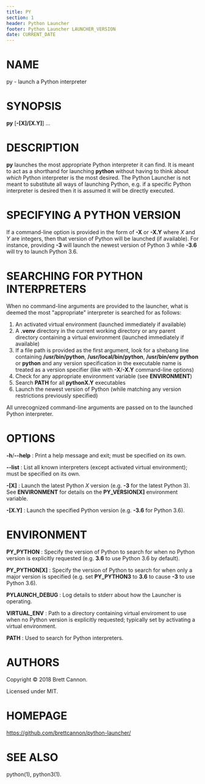 ```yaml
---
title: PY
section: 1
header: Python Launcher
footer: Python Launcher LAUNCHER_VERSION
date: CURRENT_DATE
---
```


# NAME

py - launch a Python interpreter

# SYNOPSIS

**py** [**-[X]/[X.Y]**] ...

# DESCRIPTION

**py** launches the most appropriate Python interpreter it can find. It is meant
to act as a shorthand for launching **python** without having to think about
_which_ Python interpreter is the most desired. The Python Launcher is not meant
to substitute all ways of launching Python, e.g. if a specific Python
interpreter is desired then it is assumed it will be directly executed.

# SPECIFYING A PYTHON VERSION

If a command-line option is provided in the form of **-X** or **-X.Y** where _X_
and _Y_ are integers, then that version of Python will be launched
(if available). For instance, providing **-3** will launch the newest version of
Python 3 while **-3.6** will try to launch Python 3.6.

# SEARCHING FOR PYTHON INTERPRETERS

When no command-line arguments are provided to the launcher, what is deemed the
most "appropriate" interpreter is searched for as follows:

1. An activated virtual environment (launched immediately if available)
2. A **.venv** directory in the current working directory or any parent
   directory containing a virtual environment
   (launched immediately if available)
3. If a file path is provided as the first argument, look for a shebang line
   containing **/usr/bin/python**, **/usr/local/bin/python**,
   **/usr/bin/env python** or **python** and any version specification in the
   executable name is treated as a version specifier (like with **-X**/**-X.Y**
   command-line options)
4. Check for any appropriate environment variable (see **ENVIRONMENT**)
5. Search **PATH** for all **pythonX.Y** executables
6. Launch the newest version of Python (while matching any version restrictions
   previously specified)

All unrecognized command-line arguments are passed on to the launched Python
interpreter.

# OPTIONS

**-h**/**--help**
: Print a help message and exit; must be specified on its own.

**--list**
: List all known interpreters (except activated virtual environment);
must be specified on its own.

**-[X]**
: Launch the latest Python _X_ version (e.g. **-3** for the latest
Python 3). See **ENVIRONMENT** for details on the **PY_VERSION[X]** environment
variable.

**-[X.Y]**
: Launch the specified Python version (e.g. **-3.6** for Python 3.6).

# ENVIRONMENT

**PY_PYTHON**
: Specify the version of Python to search for when no Python
version is explicitly requested (e.g. **3.6** to use Python 3.6 by
default).

**PY_PYTHON[X]**
: Specify the version of Python to search for when only a major
version is specified (e.g. set **PY_PYTHON3** to **3.6** to cause
**-3** to use Python 3.6).

**PYLAUNCH_DEBUG**
: Log details to stderr about how the Launcher is operating.

**VIRTUAL_ENV**
: Path to a directory containing virtual enviroment to use when no
Python version is explicitly requested; typically set by
activating a virtual environment.

**PATH**
: Used to search for Python interpreters.

# AUTHORS

Copyright © 2018 Brett Cannon.

Licensed under MIT.

# HOMEPAGE

https://github.com/brettcannon/python-launcher/

# SEE ALSO

python(1), python3(1).
